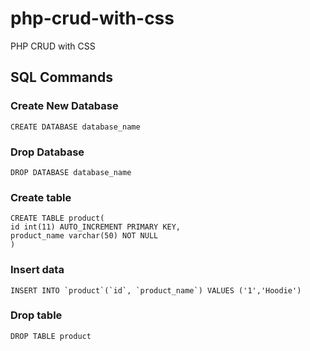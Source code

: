 # php-crud-with-css
PHP CRUD with CSS

## SQL Commands

### Create New Database
    CREATE DATABASE database_name

### Drop Database
    DROP DATABASE database_name

### Create table
    CREATE TABLE product(
	id int(11) AUTO_INCREMENT PRIMARY KEY,
    product_name varchar(50) NOT NULL
    )
    
### Insert data
    INSERT INTO `product`(`id`, `product_name`) VALUES ('1','Hoodie')

### Drop table
    DROP TABLE product